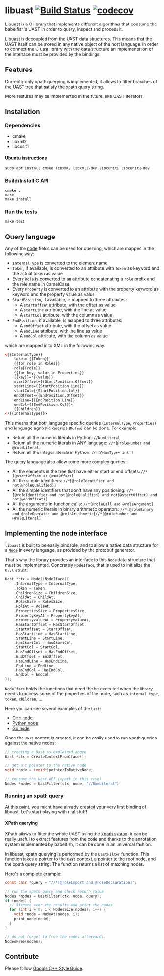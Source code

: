 # libuast [![Build Status](https://travis-ci.org/bblfsh/libuast.svg?branch=master)](https://travis-ci.org/bblfsh/libuast) [![codecov](https://codecov.io/gh/bblfsh/libuast/branch/master/graph/badge.svg)](https://codecov.io/gh/bblfsh/libuast)

Libuast is a C library that implements different algorithms that consume the babelfish's UAST in order to query, inspect and process it.

Libuast is decoupled from the UAST data structures. This means that the UAST itself can be stored in any native object of the host language. In order to connect the C uast library with the data structure an implementation of the interface must be provided by the bindings.

## Features

Currently only xpath querying is implemented, it allows to filter branches of the UAST tree that satisfy the xpath query string.

More features may be implemented in the future, like UAST iterators.

## Installation

### Dependencies

- cmake
- libxml2
- libcunit1

#### Ubuntu instructions

```
sudo apt install cmake libxml2 libxml2-dev libcunit1 libcunit1-dev
```


### Build/Install C API

```
cmake .
make
make install
```

### Run the tests

```
make test
```

## Query language

Any of the [node](https://godoc.org/github.com/bblfsh/sdk/uast#Role) fields can be used for querying, which are mapped in the following way:

* `InternalType` is converted to the element name
* `Token`, if available, is converted to an attribute with `token` as keyword and the actual token as value
* Every `Role` is converted to an attribute concatenating a `role` prefix and the role name in CamelCase.
* Every `Property` is converted to an attribute with the property keyword as keyword and the property value as value
* `StartPosition`, if available, is mapped to three attributes:
  * A `startOffset` attribute, with the offset as value
  * A `startLine` attribute, with the line as value
  * A `startCol` attribute, with the column as value
* `EndPosition`, if available, is mapped to three attributes:
  * A `endOffset` attribute, with the offset as value
  * A `endLine` attribute, with the line as value
  * A `endCol` attribute, with the column as value

which are mapped in to XML in the following way:

```xml
<{{InternalType}}
    token='{{Token}}'
	{{for role in Roles}}
	role{{role}}
	{{for key, value in Properties}}
	{{key}}='{{value}}
	startOffset={{StartPosition.Offset}}
	startLine={{StartPosition.Line}}
	startCol={{StartPosition.Col}}
	endOffset={{EndPosition.Offset}}
	endLine={{EndPosition.Line}}
	endCol={{EndPosition.Col}}>
	{{Children}}
</{{InternalType}}>
```

This means that both language specific queries (`InternalType`, `Properties`) and language agnostic queries (`Roles`) can be done.
For example:

- Return all the numeric literals in Python: `//NumLiteral`
- Return all the numeric literals in ANY language: `//*[@roleNumber and @roleLiteral]`
- Return all the integer literals in Python: `//*[@NumType='int']`

The query language also allow some more complex queries:

- All the elements in the tree that have either start or end offsets: `//*[@startOffset or @endOffset]`
- All the simple identifiers: `//*[@roleIdentifier and not(@roleQualified)]`
- All the simple identifiers that don't have any positioning: `//*[@roleIdentifier and not(@roleQualified) and not(@startOffset) and not(@endOffset)]`
- All the arguments in function calls: `//*[@roleCall and @roleArgument]`
- All the numeric literals in binary arithmetic operators: `//*[@roleBinary and @roleOperator and @roleArithmetic]//*[@roleNumber and @roleLiteral]`

## Implementing the node interface

`libuast` is built to be easily bindable,
and to allow a native data structure for a [`Node`](https://godoc.org/github.com/bblfsh/sdk/uast#Node) in every language,
as provided by the protobuf generator.

That's why the library provides an interface to this `Node` data structure that must be implemented.
Concretely `NodeIface`, that is used to initialize the `Uast` struct:

```c
Uast *ctx = Node((NodeIface){
    .InternalType = InternalType,
    .Token = Token,
    .ChildrenSize = ChildrenSize,
    .ChildAt = ChildAt,
    .RolesSize = RolesSize,
    .RoleAt = RoleAt,
    .PropertiesSize = PropertiesSize,
    .PropertyKeyAt = PropertyKeyAt,
    .PropertyValueAt = PropertyValueAt,
    .HasStartOffset = HasStartOffset,
    .StartOffset = StartOffset,
    .HasStartLine = HasStartLine,
    .StartLine = StartLine,
    .HasStartCol = HasStartCol,
    .StartCol = StartCol,
    .HasEndOffset = HasEndOffset,
    .EndOffset = EndOffset,
    .HasEndLine = HasEndLine,
    .EndLine = EndLine,
    .HasEndCol = HasEndCol,
    .EndCol = EndCol,
});
```

`NodeIface` holds the functions that need the be executed when the library needs to access some of the properties of the node, such as `internal_type`, `token`, `children`, ...

Here you can see several examples of the `Uast`:
- [C++ node](https://github.com/bblfsh/libuast/blob/master/tests/mock_node.h)
- [Python node](https://github.com/bblfsh/client-python/blob/master/bblfsh/pyuast.c)
- [Go node](https://github.com/bblfsh/client-go/blob/master/tools/bindings.h)

Once the `Uast` context is created, it can be easily used to run xpath queries against the native nodes:

```c
// creating a Uast as explained above
Uast *ctx = CreateContextFromIface();

// get a c pointer to the native node
void *node = (void*)pointerToNativeNode;

// consume the Uast API (xpath in this case)
Nodes *nodes = UastFilter(ctx, node, "//NumLiteral")
```

### Running an xpath query

At this point, you might have already created your very first binding of libuast. Let's start playing with real stuff!

#### XPath querying

XPath allows to filter the whole UAST using the [xpath syntax](https://www.w3.org/TR/xpath/). It can be really useful to extract features from the code and thanks to the annotation system implemented by babelfish, it can be done in an universal fashion.


In libuast, xpath querying is performed by the `UastFilter` function. This function takes a pointer to the `Uast` context, a pointer to the root node, and the xpath query string.
The function returns a list of matching nodes.

Here's a complete example:
```c
const char *query = "//*[@roleImport and @roleDeclaration]";

// run the xpath query and check return value
Nodes *nodes = UastFilter(ctx, node, query);
if (nodes) {
  // iterate over the results and print the nodes
  for (int i = 0; i < NodesSize(nodes); i++) {
    void *node = NodeAt(nodes, i);
    print_node(node);
  }
}

// do not forget to free the nodes afterwards.
NodesFree(nodes);
```

## Contribute

Please follow [Google C++ Style Guide](https://google.github.io/styleguide/cppguide.html).
